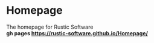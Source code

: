 # Homepage
The homepage for Rustic Software  
__gh pages https://rustic-software.github.io/Homepage/__
